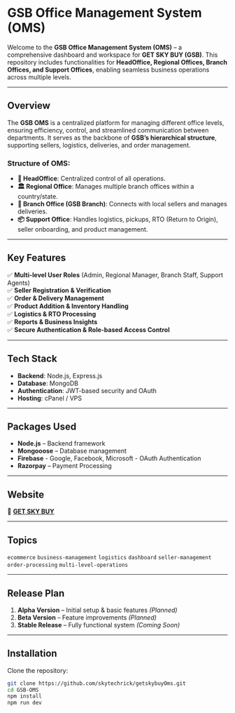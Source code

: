 # GSB Office Management System (OMS)

Welcome to the **GSB Office Management System (OMS)** – a comprehensive dashboard and workspace for **GET SKY BUY (GSB)**. This repository includes functionalities for **HeadOffice, Regional Offices, Branch Offices, and Support Offices**, enabling seamless business operations across multiple levels.

---

## Overview

The **GSB OMS** is a centralized platform for managing different office levels, ensuring efficiency, control, and streamlined communication between departments. It serves as the backbone of **GSB’s hierarchical structure**, supporting sellers, logistics, deliveries, and order management.

### Structure of OMS:
- **🏢 HeadOffice**: Centralized control of all operations.
- **🏛️ Regional Office**: Manages multiple branch offices within a country/state.
- **🏬 Branch Office (GSB Branch)**: Connects with local sellers and manages deliveries.
- **📦 Support Office**: Handles logistics, pickups, RTO (Return to Origin), seller onboarding, and product management.

---

## Key Features

✅ **Multi-level User Roles** (Admin, Regional Manager, Branch Staff, Support Agents)  
✅ **Seller Registration & Verification**  
✅ **Order & Delivery Management**  
✅ **Product Addition & Inventory Handling**  
✅ **Logistics & RTO Processing**  
✅ **Reports & Business Insights**  
✅ **Secure Authentication & Role-based Access Control**  

---

## Tech Stack

- **Backend**: Node.js, Express.js
- **Database**: MongoDB
- **Authentication**: JWT-based security and OAuth
- **Hosting**: cPanel / VPS

---

## Packages Used
- **Node.js** – Backend framework
- **Mongooose** – Database management
- **Firebase** - Google, Facebook, Microsoft - OAuth Authentication
- **Razorpay** – Payment Processing

---

## Website
🔗 **[GET SKY BUY](https://getskybuy.in)**

---

## Topics
`ecommerce` `business-management` `logistics` `dashboard` `seller-management` `order-processing` `multi-level-operations`

---

## Release Plan
1. **Alpha Version** – Initial setup & basic features *(Planned)*
2. **Beta Version** – Feature improvements *(Planned)*
3. **Stable Release** – Fully functional system *(Coming Soon)*

---

## Installation

Clone the repository:

```sh
git clone https://github.com/skytechrick/getskybuyOms.git
cd GSB-OMS
npm install
npm run dev